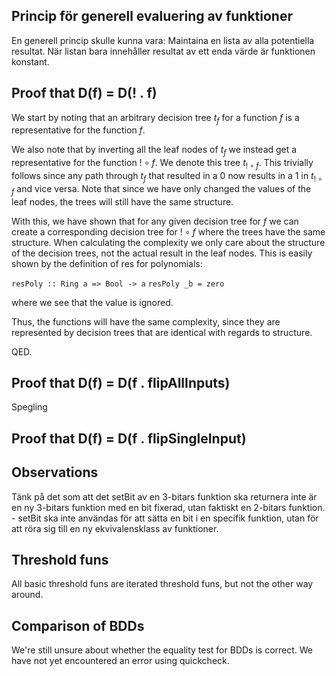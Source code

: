 
## Princip för generell evaluering av funktioner

En generell princip skulle kunna vara: Maintaina en lista av alla potentiella resultat. När listan bara innehåller resultat av ett enda värde är funktionen konstant.

## Proof that D(f) = D(! . f)

We start by noting that an arbitrary decision tree $t_f$ for a function $f$ is a representative for the function $f$.

We also note that by inverting all the leaf nodes of $t_f$ we instead get a representative for the function $! \circ f$. We denote this tree $t_{! \circ f}$. This trivially follows since any path through $t_f$ that resulted in a $0$ now results in a $1$ in $t_{! \circ f}$ and vice versa. Note that since we have only changed the values of the leaf nodes, the trees will still have the same structure.

With this, we have shown that for any given decision tree for $f$ we can create a corresponding decision tree for $! \circ f$ where the trees have the same structure. When calculating the complexity we only care about the structure of the decision trees, not the actual result in the leaf nodes. This is easily shown by the definition of res for polynomials:

`resPoly :: Ring a => Bool -> a`
`resPoly _b = zero`

where we see that the value is ignored.

Thus, the functions will have the same complexity, since they are represented by decision trees that are identical with regards to structure.

QED.

## Proof that D(f) = D(f . flipAllInputs)

Spegling

## Proof that D(f) = D(f . flipSingleInput)

## Observations

Tänk på det som att det setBit av en 3-bitars funktion ska returnera inte är en ny 3-bitars funktion med en bit fixerad, utan faktiskt en 2-bitars funktion. 
	- setBit ska inte användas för att sätta en bit i en specifik funktion, utan för att röra sig till en ny ekvivalensklass av funktioner.

## Threshold funs

All basic threshold funs are iterated threshold funs, but not the other way around.

## Comparison of BDDs

We're still unsure about whether the equality test for BDDs is correct. We have not yet encountered an error using quickcheck.